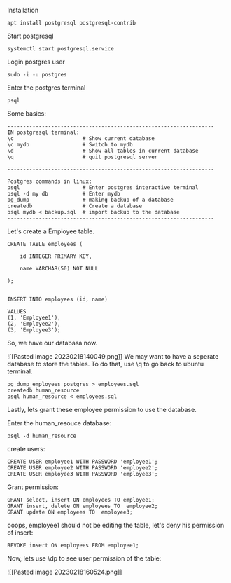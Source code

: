 

Installation

```
apt install postgresql postgresql-contrib
```

Start postgresql

```
systemctl start postgresql.service
```

Login postgres user

```
sudo -i -u postgres
```

Enter the postgres terminal
```
psql
```


Some basics:
```
------------------------------------------------------------------
IN postgresql terminal:
\c                      # Show current database
\c mydb                 # Switch to mydb
\d                      # Show all tables in current database
\q                      # quit postgresql server

------------------------------------------------------------------

Postgres commands in linux:
psql                    # Enter postgres interactive terminal
psql -d my db           # Enter mydb
pg_dump                 # making backup of a database
createdb                # Create a database
psql mydb < backup.sql  # import backup to the database
------------------------------------------------------------------
```


Let's create a Employee table.

```
CREATE TABLE employees (

    id INTEGER PRIMARY KEY,

    name VARCHAR(50) NOT NULL

);


INSERT INTO employees (id, name)

VALUES 
(1, 'Employee1'),
(2, 'Employee2'),
(3, 'Employee3');

```

So, we have our databasa now.

![[Pasted image 20230218140049.png]]
We may want to have a seperate database to store the tables.
To do that, use \\q to go back to ubuntu terminal.

```
pg_dump employees postgres > employees.sql
createdb human_resource
psql human_resource < employees.sql
```


Lastly, lets grant these employee permission to use the database.

Enter the human_resouce database:
```
psql -d human_resource
```

create users:
```
CREATE USER employee1 WITH PASSWORD 'employee1';
CREATE USER employee2 WITH PASSWORD 'employee2';
CREATE USER employee3 WITH PASSWORD 'employee3';

```

Grant permission:

```
GRANT select, insert ON employees TO employee1;
GRANT insert, delete ON employees TO  employee2;
GRANT update ON employees TO  employee3;
```

ooops, employee1 should not be editing the table, let's deny his permission of insert:

```
REVOKE insert ON employees FROM employee1;
```

Now, lets use \\dp to see user permission of the table:

![[Pasted image 20230218160524.png]]

